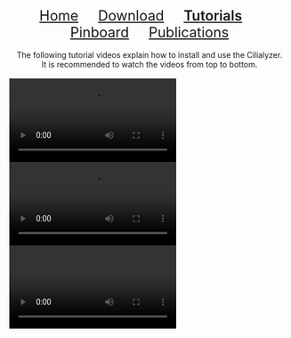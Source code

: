 <div align="center"> 
   <a href="./index.html" style="font-size:25px;font-weight:400;"       >Home</a>  &nbsp;&nbsp;&nbsp;&nbsp;&nbsp;&nbsp;&nbsp;
   <a href="./download.html" style="font-size:25px;font-weight:400;"     >Download</a>  &nbsp;&nbsp;&nbsp;&nbsp;&nbsp;&nbsp;&nbsp;
   <a href="./tutorials.html" style="font-size:25px;font-weight:600;"    >Tutorials</a> &nbsp;&nbsp;&nbsp;&nbsp;&nbsp;&nbsp;&nbsp;
   <a href="./pinboard.html" style="font-size:25px;font-weight:400;"     >Pinboard</a>  &nbsp;&nbsp;&nbsp;&nbsp;&nbsp;&nbsp;&nbsp;
   <a href="./publications.html" style="font-size:25px;font-weight:400;" >Publications</a> 
</div> 
<br>
<div align="center"> 
The following tutorial videos explain how to install and use the Cilialyzer. <br>
It is recommended to watch the videos from top to bottom.
</div> 
<br>
<video src="https://user-images.githubusercontent.com/72008170/213941541-fbb9244c-08ef-417f-a6b5-6095ce7a727a.mp4" controls="controls" style="max-width: 730px;">
</video>
<br>

<video src="https://user-images.githubusercontent.com/72008170/215264927-19c00f89-e841-4694-9036-4c0c9f66005f.mp4" controls="controls" style="max-width: 730px;">
</video>
<br>

<video src="https://user-images.githubusercontent.com/72008170/215290887-69337a9e-122a-49c4-8f2f-3993f7429844.mp4" controls="controls" style="max-width: 730px;">
</video>





<!--
<video src="https://user-images.githubusercontent.com/72008170/214152848-242b57c4-d3ce-42e4-90fc-50e2bdafa195.mp4" controls="controls" style="max-width: 730px;">
</video>
-->
<!--
<div align="center">      
   <a href="https://user-images.githubusercontent.com/72008170/213941541-fbb9244c-08ef-417f-a6b5-6095ce7a727a.mp4" download="">Cilialyzer-v1.2.0-67303f</a> (creation date: January 22, 2022)
</div> 
-->



